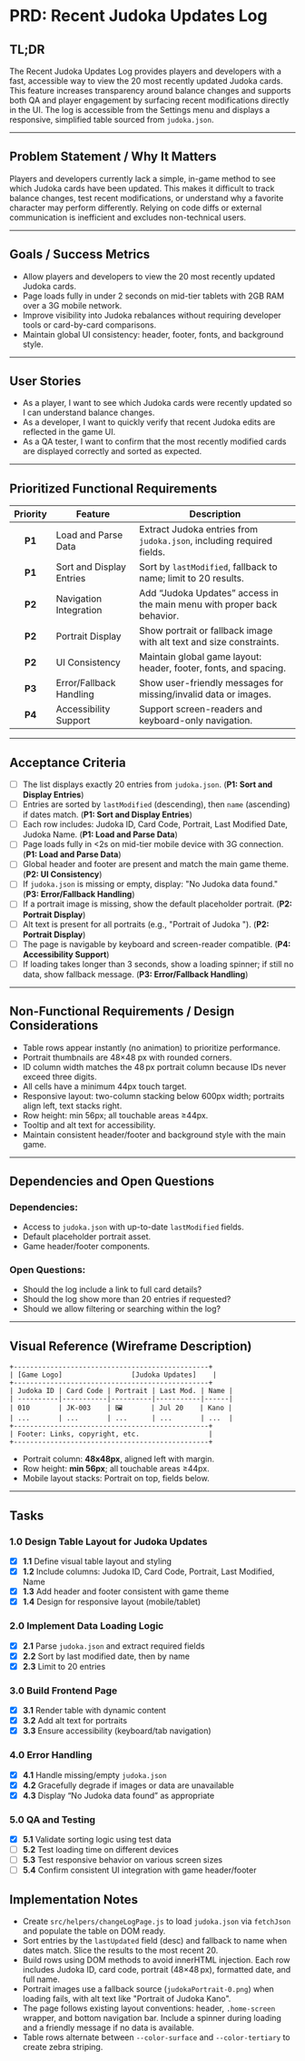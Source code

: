 # PRD: Recent Judoka Updates Log

## TL;DR

The Recent Judoka Updates Log provides players and developers with a fast, accessible way to view the 20 most recently updated Judoka cards. This feature increases transparency around balance changes and supports both QA and player engagement by surfacing recent modifications directly in the UI. The log is accessible from the Settings menu and displays a responsive, simplified table sourced from `judoka.json`.

---

## Problem Statement / Why It Matters

Players and developers currently lack a simple, in-game method to see which Judoka cards have been updated. This makes it difficult to track balance changes, test recent modifications, or understand why a favorite character may perform differently. Relying on code diffs or external communication is inefficient and excludes non-technical users.

---

## Goals / Success Metrics

- Allow players and developers to view the 20 most recently updated Judoka cards.
- Page loads fully in under 2 seconds on mid-tier tablets with 2GB RAM over a 3G mobile network.
- Improve visibility into Judoka rebalances without requiring developer tools or card-by-card comparisons.
- Maintain global UI consistency: header, footer, fonts, and background style.

---

## User Stories

- As a player, I want to see which Judoka cards were recently updated so I can understand balance changes.
- As a developer, I want to quickly verify that recent Judoka edits are reflected in the game UI.
- As a QA tester, I want to confirm that the most recently modified cards are displayed correctly and sorted as expected.

---

## Prioritized Functional Requirements

| Priority | Feature                  | Description                                                             |
| :------: | ------------------------ | ----------------------------------------------------------------------- |
|  **P1**  | Load and Parse Data      | Extract Judoka entries from `judoka.json`, including required fields.   |
|  **P1**  | Sort and Display Entries | Sort by `lastModified`, fallback to name; limit to 20 results.          |
|  **P2**  | Navigation Integration   | Add “Judoka Updates” access in the main menu with proper back behavior. |
|  **P2**  | Portrait Display         | Show portrait or fallback image with alt text and size constraints.     |
|  **P2**  | UI Consistency           | Maintain global game layout: header, footer, fonts, and spacing.        |
|  **P3**  | Error/Fallback Handling  | Show user-friendly messages for missing/invalid data or images.         |
|  **P4**  | Accessibility Support    | Support screen-readers and keyboard-only navigation.                    |

---

## Acceptance Criteria

- [ ] The list displays exactly 20 entries from `judoka.json`. (**P1: Sort and Display Entries**)
- [ ] Entries are sorted by `lastModified` (descending), then `name` (ascending) if dates match. (**P1: Sort and Display Entries**)
- [ ] Each row includes: Judoka ID, Card Code, Portrait, Last Modified Date, Judoka Name. (**P1: Load and Parse Data**)
- [ ] Page loads fully in <2s on mid-tier mobile device with 3G connection. (**P1: Load and Parse Data**)
- [ ] Global header and footer are present and match the main game theme. (**P2: UI Consistency**)
- [ ] If `judoka.json` is missing or empty, display: "No Judoka data found." (**P3: Error/Fallback Handling**)
- [ ] If a portrait image is missing, show the default placeholder portrait. (**P2: Portrait Display**)
- [ ] Alt text is present for all portraits (e.g., "Portrait of Judoka <Name>"). (**P2: Portrait Display**)
- [ ] The page is navigable by keyboard and screen-reader compatible. (**P4: Accessibility Support**)
- [ ] If loading takes longer than 3 seconds, show a loading spinner; if still no data, show fallback message. (**P3: Error/Fallback Handling**)

---

## Non-Functional Requirements / Design Considerations

- Table rows appear instantly (no animation) to prioritize performance.
- Portrait thumbnails are 48×48 px with rounded corners.
- ID column width matches the 48 px portrait column because IDs never exceed three digits.
- All cells have a minimum 44px touch target.
- Responsive layout: two-column stacking below 600px width; portraits align left, text stacks right.
- Row height: min 56px; all touchable areas ≥44px.
- Tooltip and alt text for accessibility.
- Maintain consistent header/footer and background style with the main game.

---

## Dependencies and Open Questions

### Dependencies:

- Access to `judoka.json` with up-to-date `lastModified` fields.
- Default placeholder portrait asset.
- Game header/footer components.

### Open Questions:

- Should the log include a link to full card details?
- Should the log show more than 20 entries if requested?
- Should we allow filtering or searching within the log?

---

## Visual Reference (Wireframe Description)

```
+------------------------------------------------+
| [Game Logo]                 [Judoka Updates]    |
+------------------------------------------------+
| Judoka ID | Card Code | Portrait | Last Mod. | Name |
| ----------|-----------|----------|-----------|------|
| 010       | JK-003    | 🖼️       | Jul 20    | Kano |
| ...       | ...       | ...      | ...       | ...  |
+------------------------------------------------+
| Footer: Links, copyright, etc.                 |
+------------------------------------------------+
```

- Portrait column: **48x48px**, aligned left with margin.
- Row height: **min 56px**; all touchable areas ≥44px.
- Mobile layout stacks: Portrait on top, fields below.

---

## Tasks

### 1.0 Design Table Layout for Judoka Updates

 - [x] **1.1** Define visual table layout and styling
 - [x] **1.2** Include columns: Judoka ID, Card Code, Portrait, Last Modified, Name
 - [x] **1.3** Add header and footer consistent with game theme
 - [x] **1.4** Design for responsive layout (mobile/tablet)

### 2.0 Implement Data Loading Logic

 - [x] **2.1** Parse `judoka.json` and extract required fields
 - [x] **2.2** Sort by last modified date, then by name
 - [x] **2.3** Limit to 20 entries

### 3.0 Build Frontend Page

 - [x] **3.1** Render table with dynamic content
 - [x] **3.2** Add alt text for portraits
 - [x] **3.3** Ensure accessibility (keyboard/tab navigation)

### 4.0 Error Handling

 - [x] **4.1** Handle missing/empty `judoka.json`
 - [x] **4.2** Gracefully degrade if images or data are unavailable
 - [x] **4.3** Display “No Judoka data found” as appropriate

### 5.0 QA and Testing

- [x] **5.1** Validate sorting logic using test data
- [ ] **5.2** Test loading time on different devices
- [ ] **5.3** Test responsive behavior on various screen sizes
- [ ] **5.4** Confirm consistent UI integration with game header/footer

## Implementation Notes

- Create `src/helpers/changeLogPage.js` to load `judoka.json` via `fetchJson` and
  populate the table on DOM ready.
- Sort entries by the `lastUpdated` field (desc) and fallback to name when dates
  match. Slice the results to the most recent 20.
- Build rows using DOM methods to avoid innerHTML injection. Each row includes
  Judoka ID, card code, portrait (48×48 px), formatted date, and full name.
- Portrait images use a fallback source (`judokaPortrait-0.png`) when loading
  fails, with alt text like "Portrait of Judoka Kano".
- The page follows existing layout conventions: header, `.home-screen` wrapper,
  and bottom navigation bar. Include a spinner during loading and a friendly
  message if no data is available.
- Table rows alternate between `--color-surface` and `--color-tertiary` to
  create zebra striping.
